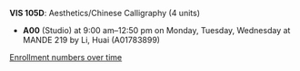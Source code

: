 **VIS 105D**: Aesthetics/Chinese Calligraphy (4 units)

- **A00** (Studio) at 9:00 am–12:50 pm on Monday, Tuesday, Wednesday at MANDE 219 by Li, Huai (A01783899)

[Enrollment numbers over time](./VIS105D.tsv)
